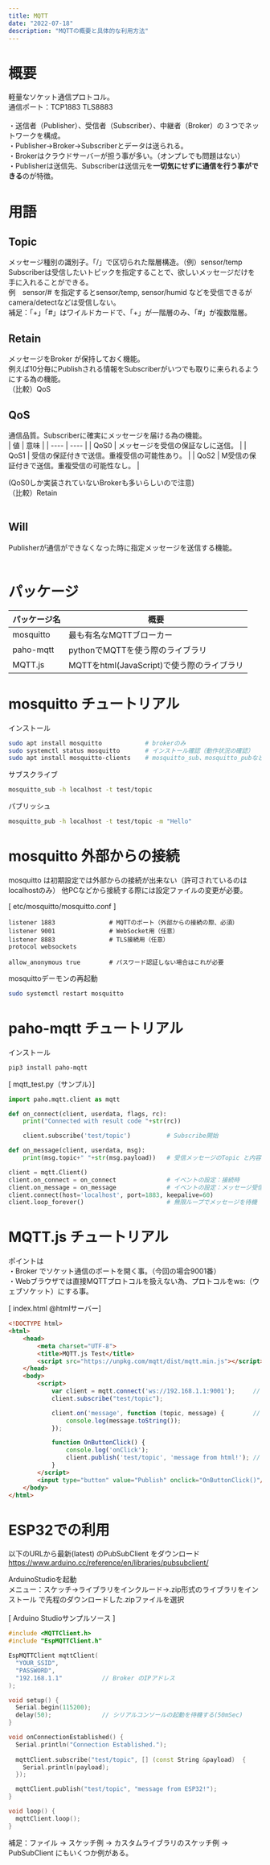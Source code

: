 ```yaml
---
title: MQTT
date: "2022-07-18"
description: "MQTTの概要と具体的な利用方法"
---
```


# 概要
軽量なソケット通信プロトコル。<br>
通信ポート：TCP1883 TLS8883<br>
<br>
・送信者（Publisher）、受信者（Subscriber）、中継者（Broker）の３つでネットワークを構成。<br>
・Publisher→Broker→Subscriberとデータは送られる。<br>
・Brokerはクラウドサーバーが担う事が多い。（オンプレでも問題はない）<br>
・Publisherは送信先、Subscriberは送信元を<b>一切気にせずに通信を行う事ができる</b>のが特徴。<br>


# 用語
## Topic
メッセージ種別の識別子。「/」で区切られた階層構造。（例）sensor/temp<br>
Subscriberは受信したいトピックを指定することで、欲しいメッセージだけを手に入れることができる。<br>
例　sensor/# を指定するとsensor/temp, sensor/humid などを受信できるが camera/detectなどは受信しない。<br>
補足：「+」「#」はワイルドカードで、「+」が一階層のみ、「#」が複数階層。

## Retain
メッセージをBroker が保持しておく機能。<br>
例えば10分毎にPublishされる情報をSubscriberがいつでも取りに来られるようにする為の機能。<br>
（比較）QoS<br>

## QoS
通信品質。Subscriberに確実にメッセージを届ける為の機能。<br>
| 値 |  意味 |
| ---- | ---- |
| QoS0 | メッセージを受信の保証なしに送信。 |
| QoS1 | 受信の保証付きで送信。重複受信の可能性あり。 |
| QoS2 | M受信の保証付きで送信。重複受信の可能性なし。 |

(QoS0しか実装されていないBrokerも多いらしいので注意)<br>
（比較）Retain<br>
<br>
## Will
Publisherが通信ができなくなった時に指定メッセージを送信する機能。
<br>
<br>
# パッケージ

|  パッケージ名  |  概要  |
| ---- | ---- |
|  mosquitto  |  最も有名なMQTTブローカー  |
|  paho-mqtt  |  pythonでMQTTを使う際のライブラリ  |
|  MQTT.js  |  MQTTをhtml(JavaScript)で使う際のライブラリ  |



# mosquitto チュートリアル
インストール
```bash
sudo apt install mosquitto            # brokerのみ
sudo systemctl status mosquitto       # インストール確認（動作状況の確認）
sudo apt install mosquitto-clients    # mosquitto_sub、mosquitto_pubなど
```

サブスクライブ
```bash
mosquitto_sub -h localhost -t test/topic
```

パブリッシュ
```bash
mosquitto_pub -h localhost -t test/topic -m "Hello"
```


# mosquitto 外部からの接続
mosquitto は初期設定では外部からの接続が出来ない（許可されているのはlocalhostのみ）
他PCなどから接続する際には設定ファイルの変更が必要。<br>

[ etc/mosquitto/mosquitto.conf ]
```
listener 1883               # MQTTのポート（外部からの接続の際、必須）
listener 9001               # WebSocket用（任意）
listener 8883               # TLS接続用（任意）
protocol websockets

allow_anonymous true 		# パスワード認証しない場合はこれが必要
```

mosquittoデーモンの再起動
```bash
sudo systemctl restart mosquitto
```


# paho-mqtt チュートリアル
インストール
```bash
pip3 install paho-mqtt
```

[ mqtt_test.py（サンプル）]

```python
import paho.mqtt.client as mqtt

def on_connect(client, userdata, flags, rc):
    print("Connected with result code "+str(rc))

    client.subscribe('test/topic')          # Subscribe開始

def on_message(client, userdata, msg):
    print(msg.topic+" "+str(msg.payload))   # 受信メッセージのTopic と内容の表示

client = mqtt.Client()
client.on_connect = on_connect              # イベントの設定：接続時
client.on_message = on_message              # イベントの設定：メッセージ受信(Subscribe)
client.connect(host='localhost', port=1883, keepalive=60)
client.loop_forever()                       # 無限ループでメッセージを待機
```


# MQTT.js チュートリアル

ポイントは<br>
・Broker でソケット通信のポートを開く事。（今回の場合9001番）<br>
・Webブラウザでは直接MQTTプロトコルを扱えない為、プロトコルをws:（ウェブソケット）にする事。<br>

[ index.html @htmlサーバー]
```html
<!DOCTYPE html>
<html>
    <head>
        <meta charset="UTF-8">
        <title>MQTT.js Test</title>
        <script src="https://unpkg.com/mqtt/dist/mqtt.min.js"></script>      
    </head>
    <body>
        <script>
            var client = mqtt.connect('ws://192.168.1.1:9001');     // ソケット通信用のポートを選択する
            client.subscribe("test/topic");

            client.on('message', function (topic, message) {        // メッセージ受信イベント
                console.log(message.toString());
            });

            function OnButtonClick() {
                console.log('onClick');
                client.publish('test/topic', 'message from html!'); // 送信（Publish）
            }
        </script>
        <input type="button" value="Publish" onclick="OnButtonClick()"/><!--このボタンを押すとPublishする-->
    </body>
</html>
```


# ESP32での利用
以下のURLから最新(latest) のPubSubClient をダウンロード
https://www.arduino.cc/reference/en/libraries/pubsubclient/

ArduinoStudioを起動<br/>
メニュー：スケッチ→ライブラリをインクルード→.zip形式のライブラリをインストール で先程のダウンロードした.zipファイルを選択
<br/>
<br/>
[ Arduino Studioサンプルソース ]

```cpp
#include <MQTTClient.h>
#include "EspMQTTClient.h"

EspMQTTClient mqttClient(
  "YOUR_SSID",
  "PASSWORD",
  "192.168.1.1"           // Broker のIPアドレス
);

void setup() {
  Serial.begin(115200);
  delay(50);              // シリアルコンソールの起動を待機する(50mSec)
}

void onConnectionEstablished() {
  Serial.println("Connection Established.");
  
  mqttClient.subscribe("test/topic", [] (const String &payload)  {
    Serial.println(payload);
  });

  mqttClient.publish("test/topic", "message from ESP32!");
}

void loop() {
  mqttClient.loop();
}
```

補足：ファイル → スケッチ例 → カスタムライブラリのスケッチ例 → PubSubClient にもいくつか例がある。